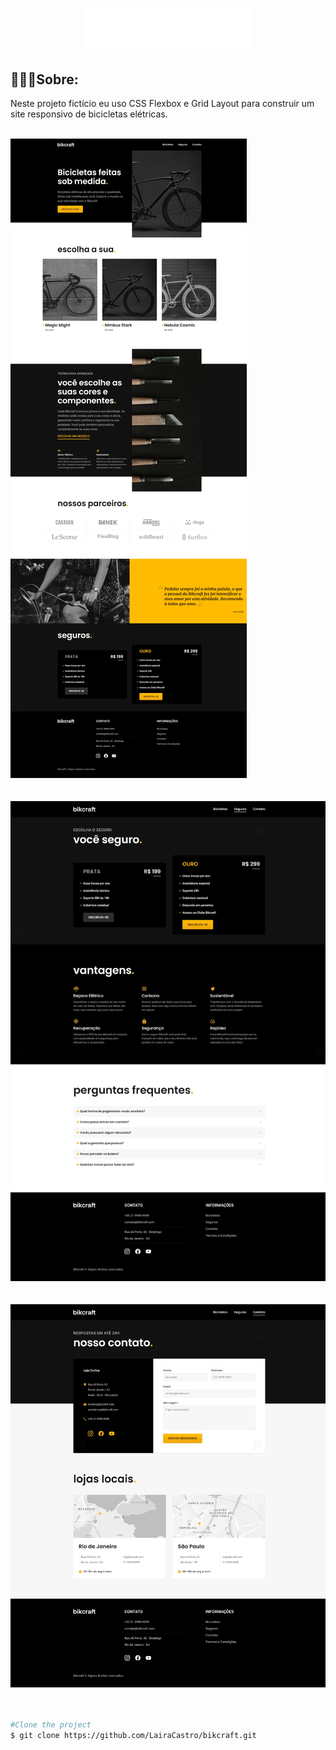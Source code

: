 <h1 align= "center">
<img src="./img/bikcraft.svg">
</h1>

## 🚴🏽‍♀️Sobre:
<p>Neste projeto fictício eu uso CSS Flexbox e Grid Layout para construir um site responsivo de bicicletas elétricas.</p>
<br>
<img src="./img/print1.jpeg"><br><br><br>
<img src="./img/print2.jpeg"><br><br><br>
<img src="./img/print3.jpeg"><br><br><br>

```bash
#Clone the project
$ git clone https://github.com/LairaCastro/bikcraft.git
```
